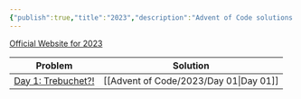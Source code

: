 ```yaml
---
{"publish":true,"title":"2023","description":"Advent of Code solutions for 2023","created":"Monday, January 29th 2024, 4:00:18 pm","modified":"Saturday, May 31st 2025, 10:14:37 am","cssclasses":"mado-heading index-page hide-date"}
---
```



[Official Website for 2023](https://adventofcode.com/2023)

| Problem                                                   | Solution   |
| --------------------------------------------------------- | ---------- |
| [Day 1: Trebuchet?!](https://adventofcode.com/2023/day/1) | [[Advent of Code/2023/Day 01\|Day 01]] |
